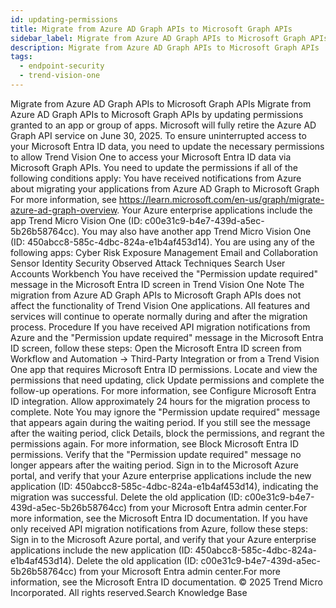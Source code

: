 ```yaml
---
id: updating-permissions
title: Migrate from Azure AD Graph APIs to Microsoft Graph APIs
sidebar_label: Migrate from Azure AD Graph APIs to Microsoft Graph APIs
description: Migrate from Azure AD Graph APIs to Microsoft Graph APIs
tags:
  - endpoint-security
  - trend-vision-one
---
```


 Migrate from Azure AD Graph APIs to Microsoft Graph APIs Migrate from Azure AD Graph APIs to Microsoft Graph APIs by updating permissions granted to an app or group of apps. Microsoft will fully retire the Azure AD Graph API service on June 30, 2025. To ensure uninterrupted access to your Microsoft Entra ID data, you need to update the necessary permissions to allow Trend Vision One to access your Microsoft Entra ID data via Microsoft Graph APIs. You need to update the permissions if all of the following conditions apply: You have received notifications from Azure about migrating your applications from Azure AD Graph to Microsoft Graph For more information, see https://learn.microsoft.com/en-us/graph/migrate-azure-ad-graph-overview. Your Azure enterprise applications include the app Trend Micro Vision One (ID: c00e31c9-b4e7-439d-a5ec-5b26b58764cc). You may also have another app Trend Micro Vision One (ID: 450abcc8-585c-4dbc-824a-e1b4af453d14). You are using any of the following apps: Cyber Risk Exposure Management Email and Collaboration Sensor Identity Security Observed Attack Techniques Search User Accounts Workbench You have received the "Permission update required" message in the Microsoft Entra ID screen in Trend Vision One Note The migration from Azure AD Graph APIs to Microsoft Graph APIs does not affect the functionality of Trend Vision One applications. All features and services will continue to operate normally during and after the migration process. Procedure If you have received API migration notifications from Azure and the "Permission update required" message in the Microsoft Entra ID screen, follow these steps: Open the Microsoft Entra ID screen from Workflow and Automation → Third-Party Integration or from a Trend Vision One app that requires Microsoft Entra ID permissions. Locate and view the permissions that need updating, click Update permissions and complete the follow-up operations. For more information, see Configure Microsoft Entra ID integration. Allow approximately 24 hours for the migration process to complete. Note You may ignore the "Permission update required" message that appears again during the waiting period. If you still see the message after the waiting period, click Details, block the permissions, and regrant the permissions again. For more information, see Block Microsoft Entra ID permissions. Verify that the "Permission update required" message no longer appears after the waiting period. Sign in to the Microsoft Azure portal, and verify that your Azure enterprise applications include the new application (ID: 450abcc8-585c-4dbc-824a-e1b4af453d14), indicating the migration was successful. Delete the old application (ID: c00e31c9-b4e7-439d-a5ec-5b26b58764cc) from your Microsoft Entra admin center.For more information, see the Microsoft Entra ID documentation. If you have only received API migration notifications from Azure, follow these steps: Sign in to the Microsoft Azure portal, and verify that your Azure enterprise applications include the new application (ID: 450abcc8-585c-4dbc-824a-e1b4af453d14). Delete the old application (ID: c00e31c9-b4e7-439d-a5ec-5b26b58764cc) from your Microsoft Entra admin center.For more information, see the Microsoft Entra ID documentation. © 2025 Trend Micro Incorporated. All rights reserved.Search Knowledge Base